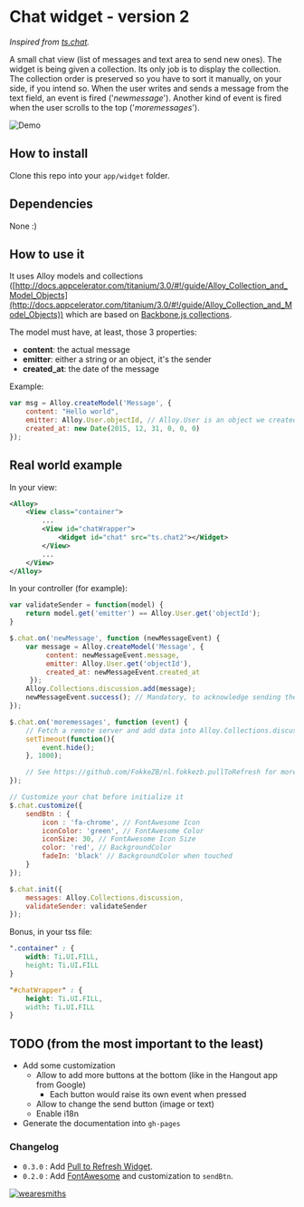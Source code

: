 # Chat widget - version 2

*Inspired from [ts.chat](https://github.com/TheSmiths-Widgets/ts.chat).*

A small chat view (list of messages and text area to send new ones). The widget is being given a collection. Its only job is to display the collection. The collection order is preserved so you have to sort it manually, on your side, if you intend so. When the user writes and sends a message from the text field, an event is fired ('*newmessage*'). Another kind of event is fired when the user scrolls to the top ('*moremessages*').

![Demo](https://raw.githubusercontent.com/rpellerin/ts.chat2/develop/demo.gif)

## How to install

Clone this repo into your ```app/widget``` folder.

## Dependencies

None :)

## How to use it

It uses Alloy models and collections ([http://docs.appcelerator.com/titanium/3.0/#!/guide/Alloy_Collection_and_Model_Objects](http://docs.appcelerator.com/titanium/3.0/#!/guide/Alloy_Collection_and_Model_Objects)) which are based on [Backbone.js collections](http://backbonejs.org/).

The model must have, at least, those 3 properties:

- **content**: the actual message
- **emitter**: either a string or an object, it's the sender
- **created_at**: the date of the message

Example:

```javascript
var msg = Alloy.createModel('Message', {
    content: "Hello world",
    emitter: Alloy.User.objectId, // Alloy.User is an object we created in alloy.js, for example
    created_at: new Date(2015, 12, 31, 0, 0, 0)
});
```
## Real world example

In your view:

```xml
<Alloy>
    <View class="container">
        ...
        <View id="chatWrapper">
            <Widget id="chat" src="ts.chat2"></Widget>
        </View>
        ...
    </View>
</Alloy>
```

In your controller (for example):

```javascript
var validateSender = function(model) {
    return model.get('emitter') == Alloy.User.get('objectId');
}

$.chat.on('newMessage', function (newMessageEvent) {
    var message = Alloy.createModel('Message', {
         content: newMessageEvent.message,
         emitter: Alloy.User.get('objectId'),
         created_at: newMessageEvent.created_at
     });
    Alloy.Collections.discussion.add(message);
    newMessageEvent.success(); // Mandatory, to acknowledge sending the message successfully
});

$.chat.on('moremessages', function (event) {
    // Fetch a remote server and add data into Alloy.Collections.discussion
    setTimeout(function(){
        event.hide();
    }, 1000);

    // See https://github.com/FokkeZB/nl.fokkezb.pullToRefresh for more options of Pull to Refres
});

// Customize your chat before initialize it
$.chat.customize({
    sendBtn : {
        icon : 'fa-chrome', // FontAwesome Icon
        iconColor: 'green', // FontAwesome Color
        iconSize: 30, // FontAwesome Icon Size
        color: 'red', // BackgroundColor
        fadeIn: 'black' // BackgroundColor when touched
    }
});

$.chat.init({
    messages: Alloy.Collections.discussion,
    validateSender: validateSender
});
```

Bonus, in your tss file:

```css
".container" : {
    width: Ti.UI.FILL,
    height: Ti.UI.FILL
}

"#chatWrapper" : {
    height: Ti.UI.FILL,
    width: Ti.UI.FILL
}
```

## TODO (from the most important to the least)

- Add some customization
    - Allow to add more buttons at the bottom (like in the Hangout app from Google)
        - Each button would raise its own event when pressed
    - Allow to change the send button (image or text)
    - Enable i18n
- Generate the documentation into ```gh-pages```


### Changelog
- `0.3.0` : Add [Pull to Refresh Widget](https://github.com/FokkeZB/nl.fokkezb.pullToRefresh).
- `0.2.0` : Add [FontAwesome](http://fontawesome.io/) and customization to `sendBtn`.


[![wearesmiths](http://wearesmiths.com/media/logoGitHub.png)](http://wearesmiths.com)
